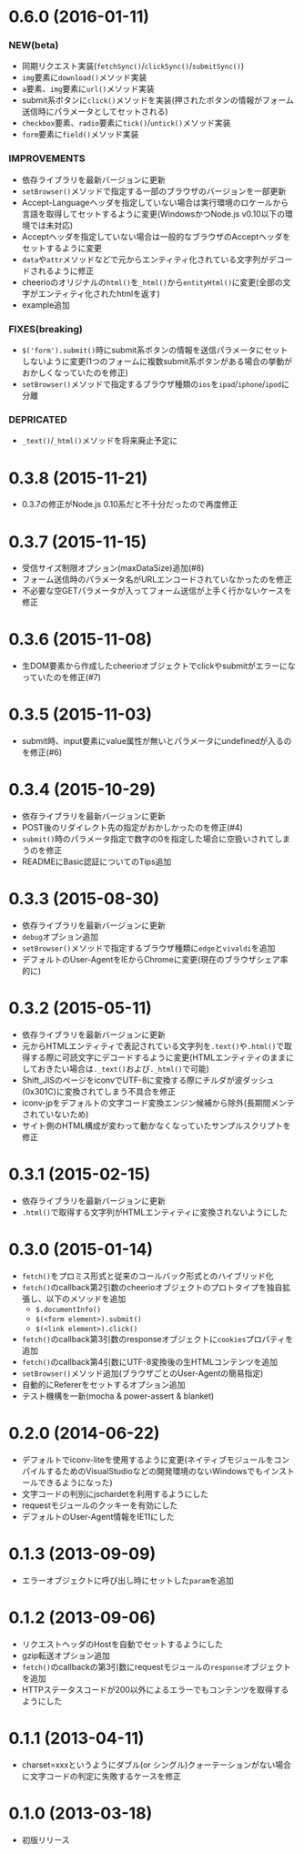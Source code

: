 # 0.6.0 (2016-01-11)

### NEW(beta)

* 同期リクエスト実装(`fetchSync()`/`clickSync()`/`submitSync()`)
* `img`要素に`download()`メソッド実装
* `a`要素、`img`要素に`url()`メソッド実装
* submit系ボタンに`click()`メソッドを実装(押されたボタンの情報がフォーム送信時にパラメータとしてセットされる)
* `checkbox`要素、`radio`要素に`tick()`/`untick()`メソッド実装
* `form`要素に`field()`メソッド実装

### IMPROVEMENTS

* 依存ライブラリを最新バージョンに更新
* `setBrowser()`メソッドで指定する一部のブラウザのバージョンを一部更新
* Accept-Languageヘッダを指定していない場合は実行環境のロケールから言語を取得してセットするように変更(WindowsかつNode.js v0.10以下の環境では未対応)
* Acceptヘッダを指定していない場合は一般的なブラウザのAcceptヘッダをセットするように変更
* `data`や`attr`メソッドなどで元からエンティティ化されている文字列がデコードされるように修正
* cheerioのオリジナルの`html()`を`_html()`から`entityHtml()`に変更(全部の文字がエンティティ化されたhtmlを返す)
* example追加

### FIXES(breaking)

* `$('form').submit()`時にsubmit系ボタンの情報を送信パラメータにセットしないように変更(1つのフォームに複数submit系ボタンがある場合の挙動がおかしくなっていたのを修正)
* `setBrowser()`メソッドで指定するブラウザ種類の`ios`を`ipad`/`iphone`/`ipod`に分離

### DEPRICATED

* `_text()`/`_html()`メソッドを将来廃止予定に

# 0.3.8 (2015-11-21)

* 0.3.7の修正がNode.js 0.10系だと不十分だったので再度修正

# 0.3.7 (2015-11-15)

* 受信サイズ制限オプション(maxDataSize)追加(#8)
* フォーム送信時のパラメータ名がURLエンコードされていなかったのを修正
* 不必要な空GETパラメータが入ってフォーム送信が上手く行かないケースを修正

# 0.3.6 (2015-11-08)

* 生DOM要素から作成したcheerioオブジェクトでclickやsubmitがエラーになっていたのを修正(#7)

# 0.3.5 (2015-11-03)

* submit時、input要素にvalue属性が無いとパラメータにundefinedが入るのを修正(#6)

# 0.3.4 (2015-10-29)

* 依存ライブラリを最新バージョンに更新
* POST後のリダイレクト先の指定がおかしかったのを修正(#4)
* `submit()`時のパラメータ指定で数字の0を指定した場合に空扱いされてしまうのを修正
* READMEにBasic認証についてのTips追加

# 0.3.3 (2015-08-30)

* 依存ライブラリを最新バージョンに更新
* `debug`オプション追加
* `setBrowser()`メソッドで指定するブラウザ種類に`edge`と`vivaldi`を追加
* デフォルトのUser-AgentをIEからChromeに変更(現在のブラウザシェア率的に)

# 0.3.2 (2015-05-11)

* 依存ライブラリを最新バージョンに更新
* 元からHTMLエンティティで表記されている文字列を`.text()`や`.html()`で取得する際に可読文字にデコードするように変更(HTMLエンティティのままにしておきたい場合は`._text()`および`._html()`で可能)
* Shift_JISのページをiconvでUTF-8に変換する際にチルダが波ダッシュ(0x301C)に変換されてしまう不具合を修正
* iconv-jpをデフォルトの文字コード変換エンジン候補から除外(長期間メンテされていないため)
* サイト側のHTML構成が変わって動かなくなっていたサンプルスクリプトを修正

# 0.3.1 (2015-02-15)

* 依存ライブラリを最新バージョンに更新
* `.html()`で取得する文字列がHTMLエンティティに変換されないようにした

# 0.3.0 (2015-01-14)

* `fetch()`をプロミス形式と従来のコールバック形式とのハイブリッド化
* `fetch()`のcallback第2引数のcheerioオブジェクトのプロトタイプを独自拡張し、以下のメソッドを追加
    * `$.documentInfo()`
    * `$(<form element>).submit()`
    * `$(<link element>).click()`
* `fetch()`のcallback第3引数のresponseオブジェクトに`cookies`プロパティを追加
* `fetch()`のcallback第4引数にUTF-8変換後の生HTMLコンテンツを追加
* `setBrowser()`メソッド追加(ブラウザごとのUser-Agentの簡易指定)
* 自動的にRefererをセットするオプション追加
* テスト機構を一新(mocha & power-assert & blanket)

# 0.2.0 (2014-06-22)

* デフォルトでiconv-liteを使用するように変更(ネイティブモジュールをコンパイルするためのVisualStudioなどの開発環境のないWindowsでもインストールできるようになった)
* 文字コードの判別にjschardetを利用するようにした
* requestモジュールのクッキーを有効にした
* デフォルトのUser-Agent情報をIE11にした

# 0.1.3 (2013-09-09)

* エラーオブジェクトに呼び出し時にセットした`param`を追加

# 0.1.2 (2013-09-06)

* リクエストヘッダのHostを自動でセットするようにした
* gzip転送オプション追加
* `fetch()`のcallbackの第3引数にrequestモジュールの`response`オブジェクトを追加
* HTTPステータスコードが200以外によるエラーでもコンテンツを取得するようにした

# 0.1.1 (2013-04-11)

* charset=xxxというようにダブル(or シングル)クォーテーションがない場合に文字コードの判定に失敗するケースを修正

# 0.1.0 (2013-03-18)

* 初版リリース
